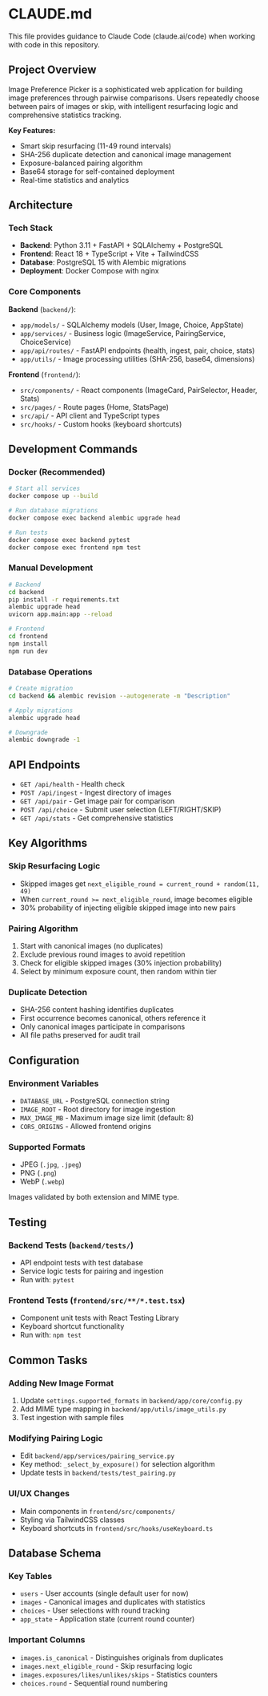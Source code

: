 # CLAUDE.md

This file provides guidance to Claude Code (claude.ai/code) when working with code in this repository.

## Project Overview

Image Preference Picker is a sophisticated web application for building image preferences through pairwise comparisons. Users repeatedly choose between pairs of images or skip, with intelligent resurfacing logic and comprehensive statistics tracking.

**Key Features:**
- Smart skip resurfacing (11-49 round intervals)
- SHA-256 duplicate detection and canonical image management  
- Exposure-balanced pairing algorithm
- Base64 storage for self-contained deployment
- Real-time statistics and analytics

## Architecture

### Tech Stack
- **Backend**: Python 3.11 + FastAPI + SQLAlchemy + PostgreSQL
- **Frontend**: React 18 + TypeScript + Vite + TailwindCSS
- **Database**: PostgreSQL 15 with Alembic migrations
- **Deployment**: Docker Compose with nginx

### Core Components

**Backend** (`backend/`):
- `app/models/` - SQLAlchemy models (User, Image, Choice, AppState)
- `app/services/` - Business logic (ImageService, PairingService, ChoiceService)
- `app/api/routes/` - FastAPI endpoints (health, ingest, pair, choice, stats)
- `app/utils/` - Image processing utilities (SHA-256, base64, dimensions)

**Frontend** (`frontend/`):
- `src/components/` - React components (ImageCard, PairSelector, Header, Stats)
- `src/pages/` - Route pages (Home, StatsPage)
- `src/api/` - API client and TypeScript types
- `src/hooks/` - Custom hooks (keyboard shortcuts)

## Development Commands

### Docker (Recommended)
```bash
# Start all services
docker compose up --build

# Run database migrations
docker compose exec backend alembic upgrade head

# Run tests
docker compose exec backend pytest
docker compose exec frontend npm test
```

### Manual Development
```bash
# Backend
cd backend
pip install -r requirements.txt
alembic upgrade head
uvicorn app.main:app --reload

# Frontend  
cd frontend
npm install
npm run dev
```

### Database Operations
```bash
# Create migration
cd backend && alembic revision --autogenerate -m "Description"

# Apply migrations
alembic upgrade head

# Downgrade
alembic downgrade -1
```

## API Endpoints

- `GET /api/health` - Health check
- `POST /api/ingest` - Ingest directory of images
- `GET /api/pair` - Get image pair for comparison
- `POST /api/choice` - Submit user selection (LEFT/RIGHT/SKIP)
- `GET /api/stats` - Get comprehensive statistics

## Key Algorithms

### Skip Resurfacing Logic
- Skipped images get `next_eligible_round = current_round + random(11, 49)`
- When `current_round >= next_eligible_round`, image becomes eligible
- 30% probability of injecting eligible skipped image into new pairs

### Pairing Algorithm
1. Start with canonical images (no duplicates)
2. Exclude previous round images to avoid repetition
3. Check for eligible skipped images (30% injection probability)
4. Select by minimum exposure count, then random within tier

### Duplicate Detection
- SHA-256 content hashing identifies duplicates
- First occurrence becomes canonical, others reference it
- Only canonical images participate in comparisons
- All file paths preserved for audit trail

## Configuration

### Environment Variables
- `DATABASE_URL` - PostgreSQL connection string
- `IMAGE_ROOT` - Root directory for image ingestion
- `MAX_IMAGE_MB` - Maximum image size limit (default: 8)
- `CORS_ORIGINS` - Allowed frontend origins

### Supported Formats
- JPEG (`.jpg`, `.jpeg`)
- PNG (`.png`)
- WebP (`.webp`)

Images validated by both extension and MIME type.

## Testing

### Backend Tests (`backend/tests/`)
- API endpoint tests with test database
- Service logic tests for pairing and ingestion
- Run with: `pytest`

### Frontend Tests (`frontend/src/**/*.test.tsx`)
- Component unit tests with React Testing Library
- Keyboard shortcut functionality
- Run with: `npm test`

## Common Tasks

### Adding New Image Format
1. Update `settings.supported_formats` in `backend/app/core/config.py`
2. Add MIME type mapping in `backend/app/utils/image_utils.py`
3. Test ingestion with sample files

### Modifying Pairing Logic
- Edit `backend/app/services/pairing_service.py`
- Key method: `_select_by_exposure()` for selection algorithm
- Update tests in `backend/tests/test_pairing.py`

### UI/UX Changes
- Main components in `frontend/src/components/`
- Styling via TailwindCSS classes
- Keyboard shortcuts in `frontend/src/hooks/useKeyboard.ts`

## Database Schema

### Key Tables
- `users` - User accounts (single default user for now)
- `images` - Canonical images and duplicates with statistics
- `choices` - User selections with round tracking
- `app_state` - Application state (current round counter)

### Important Columns
- `images.is_canonical` - Distinguishes originals from duplicates
- `images.next_eligible_round` - Skip resurfacing logic
- `images.exposures/likes/unlikes/skips` - Statistics counters
- `choices.round` - Sequential round numbering